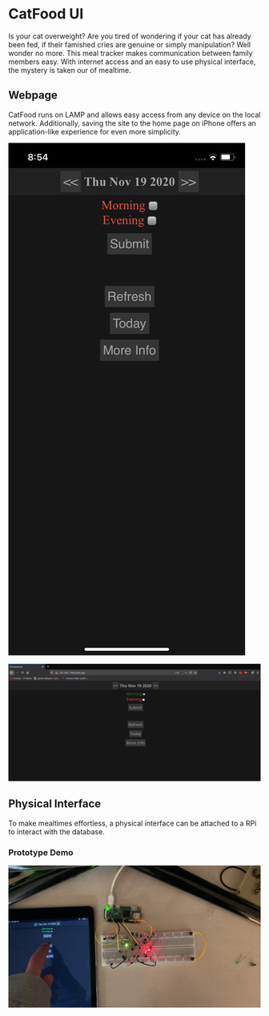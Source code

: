 # CatFood UI
Is your cat overweight? Are you tired of wondering if your cat has already been fed, if their famished cries are genuine or simply manipulation? Well wonder no more. This meal tracker makes communication between family members easy. With internet access and an easy to use physical interface, the mystery is taken our of mealtime.  

## Webpage
CatFood runs on LAMP and allows easy access from any device on the local network. Additionally, saving the site to the home page on iPhone offers an application-like experience for even more simplicity.  

![iPhone UI](screenshots/iphone-ui.png "iPhone UI")  

![Web UI](screenshots/web-ui.png "Web UI")  

## Physical Interface
To make mealtimes effortless, a physical interface can be attached to a RPi to interact with the database.  

### Prototype Demo
[![Interface Demo](screenshots/thumbnail.jpg)](https://youtu.be/mRvmaizEMSw)  

